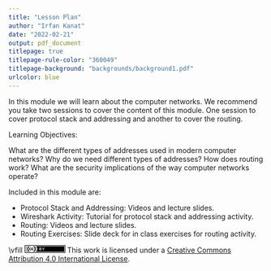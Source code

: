 ```yaml
---
title: "Lesson Plan"
author: "Irfan Kanat"
date: "2022-02-21"
output: pdf_document
titlepage: true
titlepage-rule-color: "360049"
titlepage-background: "backgrounds/background1.pdf"
urlcolor: blue
---
```


In this module we will learn about the computer networks. We recommend you take two sessions to cover the content of this module. One session to cover protocol stack and addressing and another to cover the routing.

Learning Objectives:

What are the different types of addresses used in modern computer networks?
Why do we need different types of addresses?
How does routing work?
What are the security implications of the way computer networks operate?

Included in this module are:

+ Protocol Stack and Addressing: Videos and lecture slides.
+ Wireshark Activity: Tutorial for protocol stack and addressing activity.
+ Routing: Videos and lecture slides.
+ Routing Exercises: Slide deck for in class exercises for routing activity.





\vfill
![CC4](CC4.png) This work is licensed under a [Creative Commons Attribution 4.0 International License](http://creativecommons.org/licenses/by/4.0/).


